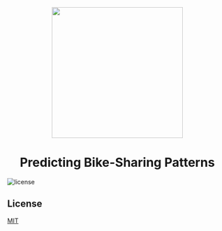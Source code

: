 <div align="center">
  <a href="https://github.com/iamrajiv/Predicting-Bike-Sharing-Patterns">
    <img
      src="https://s3.amazonaws.com/video.udacity-data.com/topher/2018/August/5b68a9b1_bikeshare-li/bikeshare-li.jpg"
      height="300"
      width="300"
    />
  </a>
  <br />
  <h1>Predicting Bike-Sharing Patterns</h1>
</div>

![license](https://img.shields.io/badge/LICENSE-MIT-blue.svg?style=flat-square)

## License

[MIT](https://choosealicense.com/licenses/mit/)
